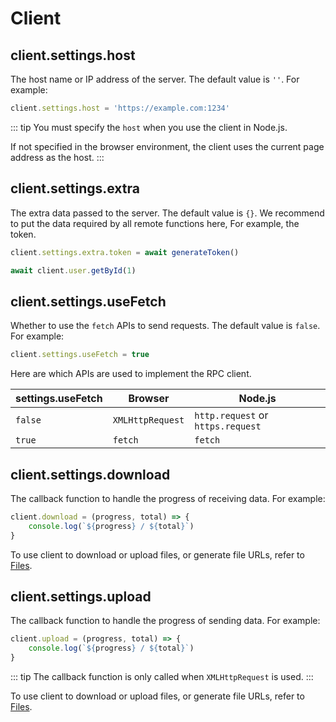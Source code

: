 # Client

## client.settings.host

The host name or IP address of the server. The default value is `''`. For example:

```javascript
client.settings.host = 'https://example.com:1234'
```

::: tip
You must specify the `host` when you use the client in Node.js.

If not specified in the browser environment, the client uses the current page address as the host.
:::


## client.settings.extra

The extra data passed to the server. The default value is `{}`. We recommend to put the data required by all remote functions here, For example, the token.

```javascript
client.settings.extra.token = await generateToken()

await client.user.getById(1)
```

## client.settings.useFetch

Whether to use the `fetch` APIs to send requests. The default value is `false`. For example:

```javascript
client.settings.useFetch = true
```

Here are which APIs are used to implement the RPC client.

| settings.useFetch | Browser | Node.js
| --- | --- | --- |
| `false` | `XMLHttpRequest` | `http.request` or `https.request` |
| `true` | `fetch` | `fetch` |


## client.settings.download

The callback function to handle the progress of receiving data. For example:

```javascript
client.download = (progress, total) => {
    console.log(`${progress} / ${total}`)
}
```

To use client to download or upload files, or generate file URLs, refer to [Files](files.md).

## client.settings.upload

The callback function to handle the progress of sending data. For example:

```javascript
client.upload = (progress, total) => {
    console.log(`${progress} / ${total}`)
}
```

::: tip
The callback function is only called when `XMLHttpRequest` is used.
:::


To use client to download or upload files, or generate file URLs, refer to [Files](files.md).
